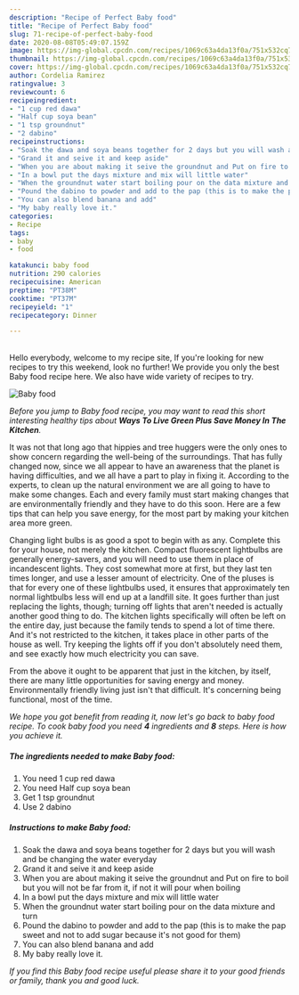 ```yaml
---
description: "Recipe of Perfect Baby food"
title: "Recipe of Perfect Baby food"
slug: 71-recipe-of-perfect-baby-food
date: 2020-08-08T05:49:07.159Z
image: https://img-global.cpcdn.com/recipes/1069c63a4da13f0a/751x532cq70/baby-food-recipe-main-photo.jpg
thumbnail: https://img-global.cpcdn.com/recipes/1069c63a4da13f0a/751x532cq70/baby-food-recipe-main-photo.jpg
cover: https://img-global.cpcdn.com/recipes/1069c63a4da13f0a/751x532cq70/baby-food-recipe-main-photo.jpg
author: Cordelia Ramirez
ratingvalue: 3
reviewcount: 6
recipeingredient:
- "1 cup red dawa"
- "Half cup soya bean"
- "1 tsp groundnut"
- "2 dabino"
recipeinstructions:
- "Soak the dawa and soya beans together for 2 days but you will wash and be changing the water everyday"
- "Grand it and seive it and keep aside"
- "When you are about making it seive the groundnut and Put on fire to boil but you will not be far from it, if not it will pour when boiling"
- "In a bowl put the days mixture and mix will little water"
- "When the groundnut water start boiling pour on the data mixture and turn"
- "Pound the dabino to powder and add to the pap (this is to make the pap sweet and not to add sugar because it&#39;s not good for them)"
- "You can also blend banana and add"
- "My baby really love it."
categories:
- Recipe
tags:
- baby
- food

katakunci: baby food 
nutrition: 290 calories
recipecuisine: American
preptime: "PT38M"
cooktime: "PT37M"
recipeyield: "1"
recipecategory: Dinner

---
```

<br>
Hello everybody, welcome to my recipe site, If you're looking for new recipes to try this weekend, look no further! We provide you only the best Baby food recipe here. We also have wide variety of recipes to try.
<br>


![Baby food](https://img-global.cpcdn.com/recipes/1069c63a4da13f0a/751x532cq70/baby-food-recipe-main-photo.jpg)

<i>Before you jump to Baby food recipe, you may want to read this short interesting healthy tips about 
<strong>Ways To Live Green Plus Save Money In The Kitchen</strong>.</i>
</br>

It was not that long ago that hippies and tree huggers were the only ones to show concern regarding the well-being of the surroundings. That has fully changed now, since we all appear to have an awareness that the planet is having difficulties, and we all have a part to play in fixing it. According to the experts, to clean up the natural environment we are all going to have to make some changes. Each and every family must start making changes that are environmentally friendly and they have to do this soon. Here are a few tips that can help you save energy, for the most part by making your kitchen area more green.

Changing light bulbs is as good a spot to begin with as any. Complete this for your house, not merely the kitchen. Compact fluorescent lightbulbs are generally energy-savers, and you will need to use them in place of incandescent lights. They cost somewhat more at first, but they last ten times longer, and use a lesser amount of electricity. One of the pluses is that for every one of these lightbulbs used, it ensures that approximately ten normal lightbulbs less will end up at a landfill site. It goes further than just replacing the lights, though; turning off lights that aren't needed is actually another good thing to do. The kitchen lights specifically will often be left on the entire day, just because the family tends to spend a lot of time there. And it's not restricted to the kitchen, it takes place in other parts of the house as well. Try keeping the lights off if you don't absolutely need them, and see exactly how much electricity you can save.

From the above it ought to be apparent that just in the kitchen, by itself, there are many little opportunities for saving energy and money. Environmentally friendly living just isn't that difficult. It's concerning being functional, most of the time.


<i>We hope you got benefit from reading it, now let's go back to baby food recipe. To cook baby food you need <strong>4</strong> ingredients and <strong>8</strong> steps. Here is how you achieve it.
</i>

##### The ingredients needed to make Baby food:

1. You need 1 cup red dawa
1. You need Half cup soya bean
1. Get 1 tsp groundnut
1. Use 2 dabino


##### Instructions to make Baby food:

1. Soak the dawa and soya beans together for 2 days but you will wash and be changing the water everyday
1. Grand it and seive it and keep aside
1. When you are about making it seive the groundnut and Put on fire to boil but you will not be far from it, if not it will pour when boiling
1. In a bowl put the days mixture and mix will little water
1. When the groundnut water start boiling pour on the data mixture and turn
1. Pound the dabino to powder and add to the pap (this is to make the pap sweet and not to add sugar because it&#39;s not good for them)
1. You can also blend banana and add
1. My baby really love it.


<i>If you find this Baby food recipe useful please share it to your good friends or family, thank you and good luck.</i>
